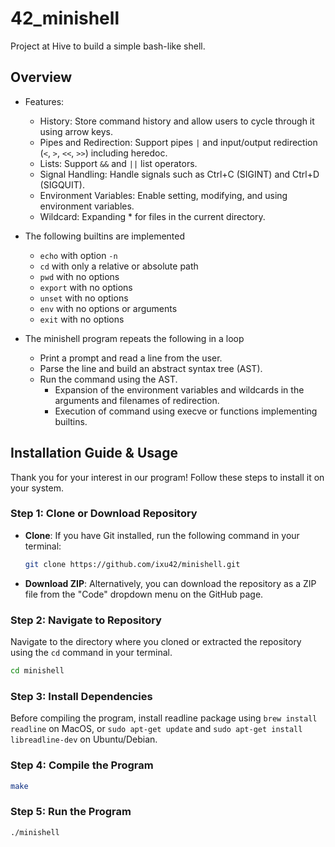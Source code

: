 # 42_minishell
Project at Hive to build a simple bash-like shell.

## Overview
- Features:
	- History: Store command history and allow users to cycle through it using arrow keys.
	- Pipes and Redirection: Support pipes `|` and input/output redirection (`<`, `>`, `<<`, `>>`) including heredoc.
	- Lists: Support `&&` and `||` list operators.
	- Signal Handling: Handle signals such as Ctrl+C (SIGINT) and Ctrl+D (SIGQUIT).
	- Environment Variables: Enable setting, modifying, and using environment variables.
	- Wildcard: Expanding * for files in the current directory.

- The following builtins are implemented
	- `echo` with option `-n`
	- `cd` with only a relative or absolute path
	- `pwd` with no options
	- `export` with no options
	- `unset` with no options
	- `env` with no options or arguments
	- `exit` with no options

- The minishell program repeats the following in a loop
	- Print a prompt and read a line from the user.
	- Parse the line and build an abstract syntax tree (AST).
	- Run the command using the AST.
		- Expansion of the environment variables and wildcards in the arguments and filenames of redirection.
		- Execution of command using execve or functions implementing builtins.

## Installation Guide & Usage

Thank you for your interest in our program! Follow these steps to install it on your system.

### Step 1: Clone or Download Repository
- **Clone**: If you have Git installed, run the following command in your terminal:
  ```bash
  git clone https://github.com/ixu42/minishell.git
  ```
- **Download ZIP**: Alternatively, you can download the repository as a ZIP file from the "Code" dropdown menu on the GitHub page.

### Step 2: Navigate to Repository
Navigate to the directory where you cloned or extracted the repository using the `cd` command in your terminal.
```bash
cd minishell
```

### Step 3: Install Dependencies
Before compiling the program, install readline package using `brew install readline` on MacOS, or `sudo apt-get update` and `sudo apt-get install libreadline-dev` on Ubuntu/Debian.

### Step 4: Compile the Program
```bash
make
```

### Step 5: Run the Program
```bash
./minishell
```